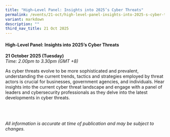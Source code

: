 ```yaml
---
title: "High–Level Panel: Insights into 2025’s Cyber Threats"
permalink: /events/21-oct/high-level-panel-insights-into-2025-s-cyber-threats/
variant: markdown
description: ""
third_nav_title: 21 Oct 2025
---
```

#### **High-Level Panel: Insights into 2025’s Cyber Threats**

**21 October 2025 (Tuesday)**  
*Time: 2.00pm to 3.30pm (GMT +8)*

As cyber threats evolve to be more sophisticated and prevalent, understanding the current trends, tactics and strategies employed by threat actors is crucial for businesses, government agencies, and individuals. Hear insights into the current cyber threat landscape and engage with a panel of leaders and cybersecurity professionals as they delve into the latest developments in cyber threats. 

<br><br><br>
*All information is accurate at time of publication and may be subject to changes.*
